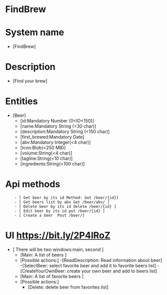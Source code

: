 # FindBrew
# System name
- [FindBrew] 

# Description
- [Find your brew] 

# Entities
- [Beer]  
    - [id:Mandatory Number (0<ID<150)]
    - [name:Mandatory String (<30 char)]  
    - [description:Mandatory String (<150 char)]
    - [first_brewed:Mandatory Date]
    - [abv:Mandatory Integer(<4 char)] 
    - [Icon:Blob(<250 MB)] 
    - [volume:String(<4 char)] 
    - [tagline:String(<10 char)] 
    - [ingredients:String(<100 char)] 
    
# Api methods
        - [ Get beer by its id Method: Get /beer/{id}] 
        - [ Get beers list by abv Get /beer/abv/ ] 
        - [ Delete beer by its id delete /beer/{id} ] 
        - [ Edit beer by its id put /beer/{id} ] 
        - [ Create a beer  Post /beer/]  
# UI https://bit.ly/2P4lRoZ
- [ There will be two windows:main, second ]
    - [Main: A list of beers ]
     - [Possible actions:]
         -[ReadDescription: Read information about beer]
         -[SelectBeer: select favorite beer and add it to favorite beers list]
         -[CreateYourOwnBeer: create your own beer and add to beers list]
    - [Main: A list of favorite beers ]
     - [Possible actions:]
          - [Delete: delete beer from favorites list]
         
            
